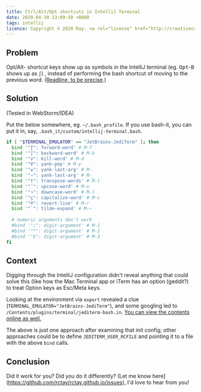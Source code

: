 ```yaml
---
title: Ctrl/Alt/Opt shortcuts in IntelliJ Terminal
date: 2020-04-30 13:09:50 +0800
tags: intellij
licence: Copyright © 2020 Ray. <a rel="license" href="http://creativecommons.org/licenses/by/4.0/"><img alt="Creative Commons Attribution 4.0 International License" src="https://i.creativecommons.org/l/by/4.0/80x15.png" /></a>
---
```


## Problem

Opt/Alt- shortcut keys show up as symbols in the IntelliJ terminal (eg. <kbd>Opt</kbd>-<kbd>B</kbd> shows up as `∫`) , instead of performing the bash shortcut of moving to the previous word. ([Readline, to be precise](https://tiswww.case.edu/php/chet/readline/readline.html).)

## Solution

(Tested in WebStorm/IDEA)

Put the below somewhere, eg. `~/.bash_profile`. If you use bash-it, you can put it in, say, `.bash_it/custom/intellij-terminal.bash`.

```sh
if [ "$TERMINAL_EMULATOR" == "JetBrains-JediTerm" ]; then
  bind '"ƒ": forward-word' # M-f
  bind '"∫": backward-word' # M-b
  bind '"∂": kill-word' # M-d
  bind '"¥": yank-pop' # M-y
  bind '"≥": yank-last-arg' # M-.
  bind '"—": yank-last-arg' # M-_
  bind '"†": transpose-words' # M-t
  bind '"¨": upcase-word' # M-u
  bind '"¬": downcase-word' # M-l
  bind '"ç": capitalize-word' # M-c
  bind '"®": revert-line' # M-r
  bind '"`": tilde-expand' # M-~
  
  # numeric arguments don't work
  #bind '"¡": digit-argument' # M-1
  #bind '"™": digit-argument' # M-2
  #bind '"£": digit-argument' # M-3
fi
```

## Context

Digging through the IntelliJ configuration didn't reveal anything that could solve this (like how the Mac Terminal app or iTerm has an option (geddit?) to treat Option keys as Esc/Meta keys.

Looking at the environment via `export` revealed a clue (`TERMINAL_EMULATOR="JetBrains-JediTerm"`), and some googling led to `/Contents/plugins/terminal/jediterm-bash.in`. [You can view the contents online as well.](https://github.com/JetBrains/intellij-community/blob/master/plugins/terminal/resources/jediterm-bash.in)

The above is just one approach after examining that init config; other approaches could be to define `JEDITERM_USER_RCFILE` and pointing it to a file with the above `bind` calls.

## Conclusion

Did it work for you? Did you do it differently? (Let me know here](https://github.com/rctay/rctay.github.io/issues), I'd love to hear from you!
